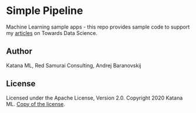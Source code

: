 # Simple Pipeline
Machine Learning sample apps - this repo provides sample code to support my [articles](https://towardsdatascience.com/@andrejusb) on Towards Data Science.

## Author

Katana ML, Red Samurai Consulting, Andrej Baranovskij

## License

Licensed under the Apache License, Version 2.0. Copyright 2020 Katana ML. [Copy of the license](https://github.com/katanaml/covid19/blob/master/LICENSE).
